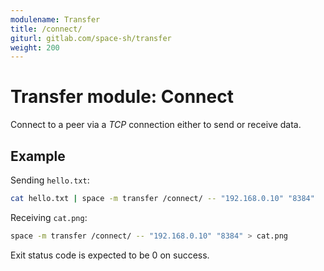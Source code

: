 ```yaml
---
modulename: Transfer
title: /connect/
giturl: gitlab.com/space-sh/transfer
weight: 200
---
```

# Transfer module: Connect

Connect to a peer via a _TCP_ connection either to send or receive data.


## Example

Sending `hello.txt`:
```sh
cat hello.txt | space -m transfer /connect/ -- "192.168.0.10" "8384"
```

Receiving `cat.png`:
```sh
space -m transfer /connect/ -- "192.168.0.10" "8384" > cat.png
```


Exit status code is expected to be 0 on success.
